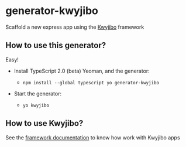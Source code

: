 # generator-kwyjibo
Scaffold a new express app using the [Kwyjibo](https://github.com/zlash/kwyjibo) framework

## How to use this generator?

Easy!
- Install TypeScript 2.0 (beta) Yeoman, and the generator:
  - `npm install --global typescript yo generator-kwyjibo`

- Start the generator:
  - `yo kwyjibo`

## How to use Kwyjibo?

See the [framework documentation](https://github.com/zlash/kwyjibo/blob/master/README.md) to know how work with Kwyjibo apps
